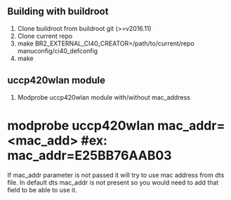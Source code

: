 Building with buildroot
------------------------
1. Clone buildroot from buildroot git (>=v2016.11)
2. Clone current repo
3. make BR2_EXTERNAL_CI40_CREATOR=/path/to/current/repo manuconfig/ci40_defconfig
4. make


uccp420wlan module
-------------------
1. Modprobe uccp420wlan module with/without mac_address
# modprobe uccp420wlan mac_addr=<mac_add> #ex: mac_addr=E25BB76AAB03

If mac_addr parameter is not passed it will try to use mac address from dts file.
In default dts mac_addr is not present so you would need to add that field to be
able to use it.
